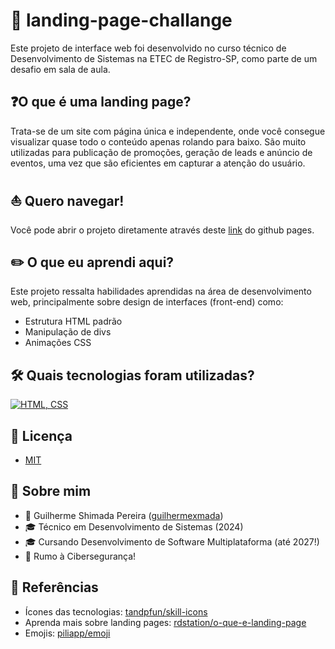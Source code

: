 
# 🎯 landing-page-challange

Este projeto de interface web foi desenvolvido no curso técnico de Desenvolvimento de Sistemas na ETEC de Registro-SP, como parte de um desafio em sala de aula.

## ❓O que é uma landing page? 
Trata-se de um site com página única e independente, onde você consegue visualizar quase todo o conteúdo apenas rolando para baixo. São muito utilizadas para publicação de promoções, geração de leads e anúncio de eventos, uma vez que são eficientes em capturar a atenção do usuário.

## ⛵ Quero navegar!
Você pode abrir o projeto diretamente através deste [link](https://guilhermexmada.github.io/landingpage/) do github pages.

## ✏️ O que eu aprendi aqui?
Este projeto ressalta habilidades aprendidas na área de desenvolvimento web, principalmente sobre design de interfaces (front-end) como:

- Estrutura HTML padrão
- Manipulação de divs
- Animações CSS

## 🛠️ Quais tecnologias foram utilizadas?

 [![HTML, CSS](https://skillicons.dev/icons?i=html,css)](https://skillicons.dev)

## 📃 Licença

- [MIT](https://choosealicense.com/licenses/mit/)

## 👤 Sobre mim
- 👤 Guilherme Shimada Pereira ([guilhermexmada]())
- 🎓 Técnico em Desenvolvimento de Sistemas (2024)
- 🎓 Cursando Desenvolvimento de Software Multiplataforma (até 2027!) 
- 🚀 Rumo à Cibersegurança!

## 🔗 Referências

- Ícones das tecnologias: [tandpfun/skill-icons](https://github.com/tandpfun/skill-icons)
- Aprenda mais sobre landing pages: [rdstation/o-que-e-landing-page](https://www.rdstation.com/blog/marketing/o-que-e-landing-page/)
- Emojis: [piliapp/emoji](https://pt.piliapp.com/emoji/list/#google_vignette)
